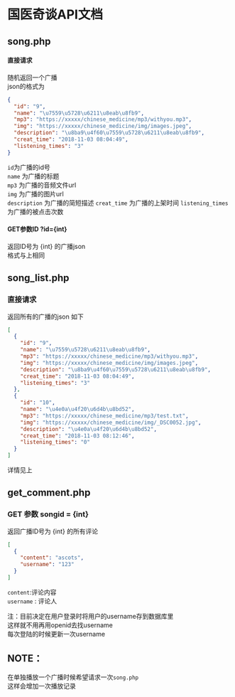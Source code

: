 # 国医奇谈API文档

## song.php

#### 直接请求

随机返回一个广播  
json的格式为
```json
{
  "id": "9",
  "name": "\u7559\u5728\u6211\u8eab\u8fb9",
  "mp3": "https://xxxxx/chinese_medicine/mp3/withyou.mp3",
  "img": "https://xxxxx/chinese_medicine/img/images.jpeg",
  "description": "\u8ba9\u4f60\u7559\u5728\u6211\u8eab\u8fb9",
  "creat_time": "2018-11-03 08:04:49",
  "listening_times": "3"
}
```
`id`为广播的id号  
`name` 为广播的标题  
`mp3` 为广播的音频文件url  
`img` 为广播的图片url  
`description` 为广播的简短描述
`creat_time` 为广播的上架时间
`listening_times` 为广播的被点击次数


#### GET参数ID ?id={int}

返回ID号为 {int} 的广播json  
格式与上相同


## song_list.php

### 直接请求

返回所有的广播的json
如下
```json
[
  {
    "id": "9",
    "name": "\u7559\u5728\u6211\u8eab\u8fb9",
    "mp3": "https://xxxxx/chinese_medicine/mp3/withyou.mp3",
    "img": "https://xxxxx/chinese_medicine/img/images.jpeg",
    "description": "\u8ba9\u4f60\u7559\u5728\u6211\u8eab\u8fb9",
    "creat_time": "2018-11-03 08:04:49",
    "listening_times": "3"
  },
  {
    "id": "10",
    "name": "\u4e0a\u4f20\u6d4b\u8bd52",
    "mp3": "https://xxxxx/chinese_medicine/mp3/test.txt",
    "img": "https://xxxxx/chinese_medicine/img/_DSC0052.jpg",
    "description": "\u4e0a\u4f20\u6d4b\u8bd52",
    "creat_time": "2018-11-03 08:12:46",
    "listening_times": "0"
  }
]
```

详情见上


## get_comment.php

### GET 参数 songid = {int}
返回广播ID号为 {int} 的所有评论
```json
[
  {
    "content": "ascots",
    "username": "123"
  }
]
```
`content`:评论内容  
`username` : 评论人

注：目前决定在用户登录时将用户的username存到数据库里  
这样就不用再用openid去找username   
每次登陆的时候更新一次username

## NOTE：
在单独播放一个广播时候希望请求一次`song.php`  
这样会增加一次播放记录


